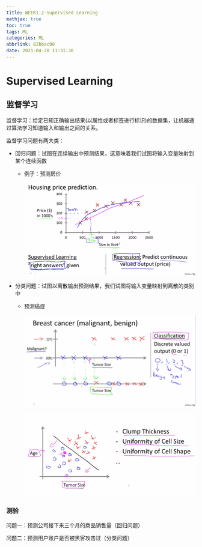 ```yaml
---
title: WEEK1.2-Supervised Learning
mathjax: true
toc: true
tags: ML
categories: ML
abbrlink: 82bbac08
date: 2021-04-28 11:31:30
---
```


# Supervised Learning

## 监督学习

监督学习：给定已知正确输出结果(以属性或者标签进行标识)的数据集，让机器通过算法学习知道输入和输出之间的关系。

监督学习问题有两大类：<!--more -->

- 回归问题：试图在连续输出中预测结果，这意味着我们试图将输入变量映射到某个连续函数

  - 例子：预测房价

    ![image-20210419104818772](WEEK1-Supervised-Learning/image-20210419104818772.png)

    

- 分类问题：试图以离散输出预测结果，我们试图将输入变量映射到离散的类别中

  - 预测癌症

    ![image-20210419105010405](WEEK1-Supervised-Learning/image-20210419105010405.png)

    ![image-20210419105105352](WEEK1-Supervised-Learning/image-20210419105105352.png)

### 测验

问题一：预测公司接下来三个月的商品销售量（回归问题）

问题二：预测用户账户是否被黑客攻击过（分类问题）

